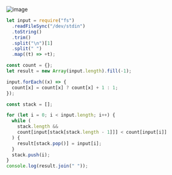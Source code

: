 ![image](https://github.com/ssc9811/algorithm/assets/39263149/2e0d874c-f65b-48dc-8834-db6416558670)

```javascript
let input = require("fs")
  .readFileSync("/dev/stdin")
  .toString()
  .trim()
  .split("\n")[1]
  .split(" ")
  .map((t) => +t);

const count = {};
let result = new Array(input.length).fill(-1);

input.forEach((x) => {
  count[x] = count[x] ? count[x] + 1 : 1;
});

const stack = [];

for (let i = 0; i < input.length; i++) {
  while (
    stack.length &&
    count[input[stack[stack.length - 1]]] < count[input[i]]
  ) {
    result[stack.pop()] = input[i];
  }
  stack.push(i);
}
console.log(result.join(" "));
```
